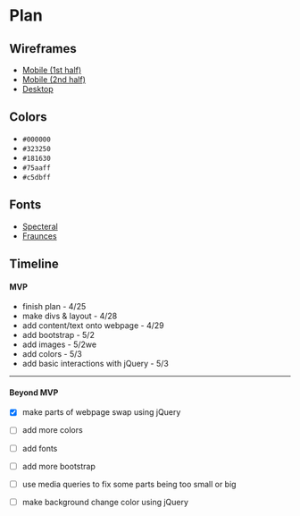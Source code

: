 # Plan

## Wireframes

* [Mobile (1st half)](wireframes/mobile-wireframe-1.png)
* [Mobile (2nd half)](wireframes/mobile-wireframe-2.png)
* [Desktop](wireframes/computer-wireframe.png)

## Colors

* `#000000` <!-- black -->
* `#323250` <!-- blue (background 1) -->
* `#181630` <!-- dark blue (background 2) -->
* `#75aaff` <!-- another blue (section background) -->
* `#c5dbff` <!-- light blue (text background) -->
## Fonts

* [Specteral](https://fonts.google.com/specimen/Spectral?query=Spectral) <!-- main font -->
* [Fraunces](https://fonts.google.com/specimen/Fraunces/tester) <!-- secondary font -->

## Timeline

#### MVP

<!-- * Task/Timeline -->
* finish plan - 4/25
* make divs & layout - 4/28
* add content/text onto webpage - 4/29
* add bootstrap - 5/2
* add images - 5/2we
* add colors - 5/3
* add basic interactions with jQuery - 5/3

---

#### Beyond MVP

* [x] make parts of webpage swap using jQuery
* [ ] add more colors
* [ ] add fonts
* [ ] add more bootstrap
* [ ] use media queries to fix some parts being too small or big
* [ ] make background change color using jQuery










<!-- DO NOT USE THIS YET

| Name | Glows | Grows |
| -------- | ------- | ------- |
|   |   |
|   |   |
|   |   |
|   |   |
|   |   |
|   |   |

-->
